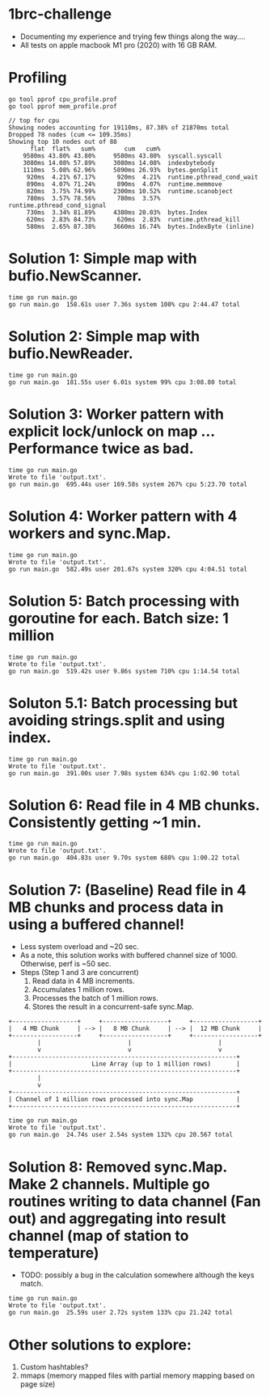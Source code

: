 # 1brc-challenge
* Documenting my experience and trying few things along the way....
* All tests on apple macbook M1 pro (2020) with 16 GB RAM.

# Profiling
```
go tool pprof cpu_profile.prof
go tool pprof mem_profile.prof

// top for cpu
Showing nodes accounting for 19110ms, 87.38% of 21870ms total
Dropped 78 nodes (cum <= 109.35ms)
Showing top 10 nodes out of 88
      flat  flat%   sum%        cum   cum%
    9580ms 43.80% 43.80%     9580ms 43.80%  syscall.syscall
    3080ms 14.08% 57.89%     3080ms 14.08%  indexbytebody
    1110ms  5.08% 62.96%     5890ms 26.93%  bytes.genSplit
     920ms  4.21% 67.17%      920ms  4.21%  runtime.pthread_cond_wait
     890ms  4.07% 71.24%      890ms  4.07%  runtime.memmove
     820ms  3.75% 74.99%     2300ms 10.52%  runtime.scanobject
     780ms  3.57% 78.56%      780ms  3.57%  runtime.pthread_cond_signal
     730ms  3.34% 81.89%     4380ms 20.03%  bytes.Index
     620ms  2.83% 84.73%      620ms  2.83%  runtime.pthread_kill
     580ms  2.65% 87.38%     3660ms 16.74%  bytes.IndexByte (inline)
```

# Solution 1:  Simple map with bufio.NewScanner. 
```
time go run main.go     
go run main.go  158.61s user 7.36s system 100% cpu 2:44.47 total
```

# Solution 2:  Simple map with bufio.NewReader. 
```
time go run main.go
go run main.go  181.55s user 6.01s system 99% cpu 3:08.80 total
```

# Solution 3: Worker pattern with explicit lock/unlock on map ... Performance twice as bad.
```
time go run main.go
Wrote to file 'output.txt'.
go run main.go  695.44s user 169.58s system 267% cpu 5:23.70 total
```

# Solution 4: Worker pattern with 4 workers and sync.Map.
```
time go run main.go
Wrote to file 'output.txt'.
go run main.go  582.49s user 201.67s system 320% cpu 4:04.51 total
```

# Solution 5: Batch processing with goroutine for each. Batch size: 1 million
```
time go run main.go 
Wrote to file 'output.txt'.
go run main.go  519.42s user 9.86s system 710% cpu 1:14.54 total
```

# Soluton 5.1: Batch processing but avoiding strings.split and using index.

```
time go run main.go 
Wrote to file 'output.txt'.
go run main.go  391.00s user 7.98s system 634% cpu 1:02.90 total
```

# Solution 6: Read file in 4 MB chunks. Consistently getting ~1 min. 
```
time go run main.go
Wrote to file 'output.txt'.
go run main.go  404.83s user 9.70s system 688% cpu 1:00.22 total
```

# Solution 7: (Baseline) Read file in 4 MB chunks and process data in using a buffered channel!
* Less system overload and ~20 sec.
* As a note, this solution works with buffered channel size of 1000. Otherwise, perf is ~50 sec.
* Steps (Step 1 and 3 are concurrent)
    1. Read data in 4 MB increments.
    2. Accumulates 1 million rows.
    3. Processes the batch of 1 million rows.
    4. Stores the result in a concurrent-safe sync.Map.
```
+------------------+     +------------------+     +------------------+
|   4 MB Chunk     | --> |   8 MB Chunk     | --> |  12 MB Chunk     | 
+------------------+     +------------------+     +------------------+
        |                        |                        |
        v                        v                        v
+--------------------------------------------------------------+
|                      Line Array (up to 1 million rows)       |
+--------------------------------------------------------------+
        |
        v
+--------------------------------------------------------------+
| Channel of 1 million rows processed into sync.Map            |
+--------------------------------------------------------------+
```

```
time go run main.go
Wrote to file 'output.txt'.
go run main.go  24.74s user 2.54s system 132% cpu 20.567 total
```

# Solution 8: Removed sync.Map. Make 2 channels. Multiple go routines writing to data channel (Fan out) and aggregating into result channel (map of station to temperature)
* TODO: possibly a bug in the calculation somewhere although the keys match.
```
time go run main.go
Wrote to file 'output.txt'.
go run main.go  25.59s user 2.72s system 133% cpu 21.242 total
```

# Other solutions to explore:
1. Custom hashtables?
2. mmaps (memory mapped files with partial memory mapping based on page size)